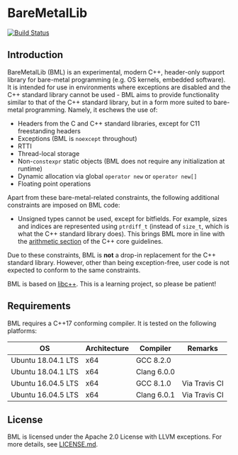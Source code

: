 # BareMetalLib
[![Build Status](https://travis-ci.org/kuanweeloong/BareMetalLib.svg?branch=master)][1]

## Introduction
BareMetalLib (BML) is an experimental, modern C++, header-only support library for bare-metal
programming (e.g. OS kernels, embedded software). It is intended for use in environments where
exceptions are disabled and the C++ standard library cannot be used - BML aims to provide
functionality similar to that of the C++ standard library, but in a form more suited to bare-metal
programming. Namely, it eschews the use of:

- Headers from the C and C++ standard libraries, except for C11 freestanding headers
- Exceptions (BML is `noexcept` throughout)
- RTTI
- Thread-local storage
- Non-`constexpr` static objects (BML does not require any initialization at runtime)
- Dynamic allocation via global `operator new` or `operator new[]`
- Floating point operations

Apart from these bare-metal-related constraints, the following additional constraints are imposed on
BML code:

- Unsigned types cannot be used, except for bitfields. For example, sizes and indices are
  represented using `ptrdiff_t` (instead of `size_t`, which is what the C++ standard library does).
  This brings BML more in line with the [arithmetic section][2] of the C++ core guidelines.

Due to these constraints, BML is **not** a drop-in replacement for the C++ standard library.
However, other than being exception-free, user code is not expected to conform to the same
constraints.

BML is based on [libc++][3]. This is a learning project, so please be patient!

## Requirements
BML requires a C++17 conforming compiler. It is tested on the following platforms:

| OS                 | Architecture | Compiler    | Remarks       |
| ------------------ | ------------ | ----------- | ------------- |
| Ubuntu 18.04.1 LTS | x64          | GCC 8.2.0   |               |
| Ubuntu 18.04.1 LTS | x64          | Clang 6.0.0 |               |
| Ubuntu 16.04.5 LTS | x64          | GCC 8.1.0   | Via Travis CI |
| Ubuntu 16.04.5 LTS | x64          | Clang 6.0.1 | Via Travis CI |

## License
BML is licensed under the Apache 2.0 License with LLVM exceptions. For more details, see
[LICENSE.md](LICENSE.md).

[1]: https://travis-ci.org/kuanweeloong/BareMetalLib
[2]: https://github.com/isocpp/CppCoreGuidelines/blob/master/CppCoreGuidelines.md#Res-mix
[3]: https://libcxx.llvm.org/
